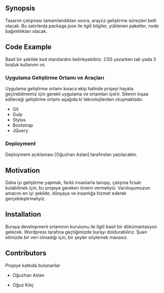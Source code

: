 ## Synopsis

Tasarım çalışması tamamlandıktan sonra, arayüz geliştirme süreçleri belli olacak. Bu satırlarda package.json ile ilgili bilgiler, yüklenen paketler, node bağımlılıkları olacak.

## Code Example

Basit bir şekilde kod standardını belirleyebiliriz. CSS yazarken tab yada 3 boşluk kullanımı vs. 

### Uygulama Geliştirme Ortamı ve Araçları ###

Uygulama geliştirme ortamı kısaca ekip halinde projeyi hayata geçirebilmemiz için gerekli uygulama ve ortamları içerir. Sitenin inşaa edileceği geliştirme ortamı aşağıda ki teknolojilerden oluşmaktadır.

- Git
- Gulp
- Stylus
- Bootstrap
- JQuery

### Deployment ###

Deployment açıklaması [Oğuzhan Aslan] tarafından yazılacaktır.



## Motivation

Daha iyi geliştirme yapmak, farklı insanlarla tanışıp, çalışma fırsatı bulabilmek için, bu projeye gereken önemi vermeliyiz. Varoluşumuzun amacını en iyi şekilde, dünyaya ve insanlığa hizmet ederek gerçekleştirmeliyiz. 

## Installation

Buraya development ortamının kurulumu ile ilgili basit bir dökümantasyon gelecek. Wordpress tarafına geçtiğimizde burayı doldurabiliriz. Şuan elimizde bir veri olmadığı için, bir şeyler söylemek manasız.


## Contributors

Projeye katkıda bulunanlar

- Oğuzhan Aslan

- Oğuz Kılıç



